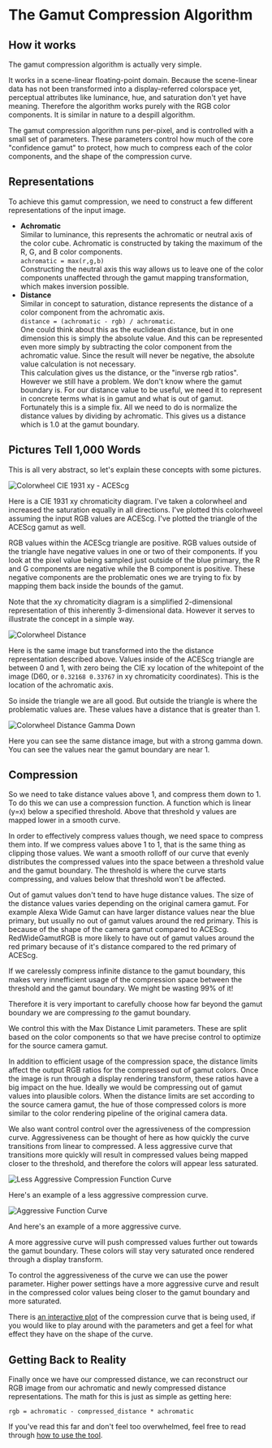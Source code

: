 # The Gamut Compression Algorithm

## How it works
The gamut compression algorithm is actually very simple. 

It works in a scene-linear floating-point domain. Because the scene-linear data has not been transformed into a display-referred colorspace yet, perceptual attributes like luminance, hue, and saturation don't yet have meaning. Therefore the algorithm works purely with the RGB color components. It is similar in nature to a despill algorithm.

The gamut compression algorithm runs per-pixel, and is controlled with a small set of parameters. These parameters control how much of the core "confidence gamut" to protect, how much to compress each of the color components, and the shape of the compression curve.

## Representations
To achieve this gamut compression, we need to construct a few different representations of the input image.
- **Achromatic**  
Similar to luminance, this represents the achromatic or neutral axis of the color cube. Achromatic is constructed by taking the maximum of the R, G, and B color components.  
`achromatic = max(r,g,b)`  
Constructing the neutral axis this way allows us to leave one of the color components unaffected through the gamut mapping transformation, which makes inversion possible.  
- **Distance**  
Similar in concept to saturation, distance represents the distance of a color component from the achromatic axis.  
`distance = (achromatic - rgb) / achromatic`.  
One could think about this as the euclidean distance, but in one dimension this is simply the absolute value. And this can be represented even more simply by subtracting the color component from the achromatic value. Since the result will never be negative, the absolute value calculation is not necessary.   
This calculation gives us the distance, or the "inverse rgb ratios". However we still have a problem. We don't know where the gamut boundary is. For our distance value to be useful, we need it to represent in concrete terms what is in gamut and what is out of gamut.   
Fortunately this is a simple fix. All we need to do is normalize the distance values by dividing by achromatic. This gives us a distance which is 1.0 at the gamut boundary.

## Pictures Tell 1,000 Words
This is all very abstract, so let's explain these concepts with some pictures. 

![Colorwheel CIE 1931 xy - ACEScg](/model/docs/images/screenshots/colorwheel_acescg_1931_xy.png)

Here is a CIE 1931 xy chromaticity diagram. I've taken a colorwheel and increased the saturation equally in all directions. I've plotted this colorhweel assuming the input RGB values are ACEScg. I've plotted the triangle of the ACEScg gamut as well.

RGB values within the ACEScg triangle are positive. RGB values outside of the triangle have negative values in one or two of their components. If you look at the pixel value being sampled just outside of the blue primary, the R and G components are negative while the B component is positive. These negative components are the problematic ones we are trying to fix by mapping them back inside the bounds of the gamut.

Note that the xy chromaticity diagram is a simplified 2-dimensional representation of this inherently 3-dimensional data. However it serves to illustrate the concept in a simple way.

![Colorwheel Distance](/model/docs/images/screenshots/colorwheel_acescg_distance_1931_xy.png)

Here is the same image but transformed into the the distance representation described above. Values inside of the ACEScg triangle are between 0 and 1, with zero being the CIE xy location of the whitepoint of the image (D60, or `0.32168 0.33767` in xy chromaticity coordinates). This is the location of the achromatic axis.

So inside the triangle we are all good. But outside the triangle is where the problematic values are. These values have a distance that is greater than 1.

![Colorwheel Distance Gamma Down](/model/docs/images/screenshots/colorwheel_acescg_distance_gamma_down_1931_xy.png)

Here you can see the same distance image, but with a strong gamma down. You can see the values near the gamut boundary are near 1.

## Compression
So we need to take distance values above 1, and compress them down to 1. To do this we can use a compression function. A function which is linear (y=x) below a specified threshold. Above that threshold y values are mapped lower in a smooth curve.

In order to effectively compress values though, we need space to compress them into. If we compress values above 1 to 1, that is the same thing as clipping those values. We want a smooth rolloff of our curve that evenly distributes the compressed values into the space between a threshold value and the gamut boundary. The threshold is where the curve starts compressing, and values below that threshold won't be affected.

Out of gamut values don't tend to have huge distance values. The size of the distance values varies depending on the original camera gamut. For example Alexa Wide Gamut can have larger distance values near the blue primary, but usually no out of gamut values around the red primary. This is because of the shape of the camera gamut compared to ACEScg. RedWideGamutRGB is more likely to have out of gamut values around the red primary because of it's distance compared to the red primary of ACEScg.

If we carelessly compress infinite distance to the gamut boundary, this makes very innefficient usage of the compression space between the threshold and the gamut boundary. We might be wasting 99% of it!

Therefore it is very important to carefully choose how far beyond the gamut boundary we are compressing _to_ the gamut boundary.

We control this with the Max Distance Limit parameters. These are split based on the color components so that we have precise control to optimize for the source camera gamut. 

In addition to efficient usage of the compression space, the distance limits affect the output RGB ratios for the compressed out of gamut colors. Once the image is run through a display rendering transform, these ratios have a big impact on the hue. Ideally we would be compressing out of gamut values into plausible colors. When the distance limits are set according to the source camera gamut, the hue of those compressed colors is more similar to the color rendering pipeline of the original camera data.

We also want control control over the agressiveness of the compression curve. Aggressiveness can be thought of here as how quickly the curve transitions from linear to compressed. A less aggressive curve that transitions more quickly will result in compressed values being mapped closer to the threshold, and therefore the colors will appear less saturated. 

![Less Aggressive Compression Function Curve](/model/docs/images/screenshots/compression_function.png)

Here's an example of a less aggressive compression curve.

![Aggressive Function Curve](/model/docs/images/screenshots/compression_function_aggressive.png)

And here's an example of a more aggressive curve.

A more aggressive curve will push compressed values further out towards the gamut boundary. These colors will stay very saturated once rendered through a display transform.

To control the aggressiveness of the curve we can use the power parameter. Higher power settings have a more aggressive curve and result in the compressed color values being closer to the gamut boundary and more saturated.

There is [an interactive plot](https://www.desmos.com/calculator/54aytu7hek) of the compression curve that is being used, if you would like to play around with the parameters and get a feel for what effect they have on the shape of the curve.

## Getting Back to Reality
Finally once we have our compressed distance, we can reconstruct our RGB image from our achromatic and newly compressed distance representations. The math for this is just as simple as getting here:

`rgb = achromatic - compressed_distance * achromatic`


If you've read this far and don't feel too overwhelmed, feel free to read through [how to use the tool](/docs/gamut-compress-documentation.md).